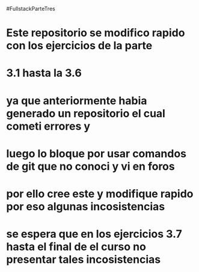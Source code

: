 #FullstackParteTres
# Este repositorio se modifico rapido con los ejercicios de la parte
# 3.1 hasta la 3.6 
# ya que anteriormente habia generado un repositorio el cual cometi errores y
# luego lo bloque por usar comandos de git que no conoci y vi en foros 
# por ello cree este y modifique rapido por eso algunas incosistencias 
# se espera que en los ejercicios 3.7 hasta el final de el curso no presentar tales incosistencias 
